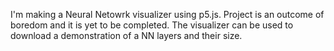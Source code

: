 I'm making a Neural Netowrk visualizer using p5.js. Project is an outcome of boredom and it is yet to be completed.
The visualizer can be used to download a demonstration of a NN layers and their size.
